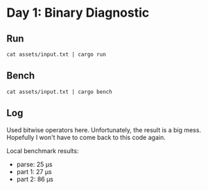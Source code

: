# Day 1: Binary Diagnostic

## Run

```
cat assets/input.txt | cargo run
```

## Bench

```
cat assets/input.txt | cargo bench
```

## Log

Used bitwise operators here. Unfortunately, the result is a big mess. 
Hopefully I won't have to come back to this code again.

Local benchmark results:

* parse: 25 μs
* part 1: 27 μs
* part 2: 86 μs
 
